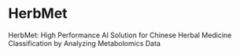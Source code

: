 # HerbMet
HerbMet: High Performance AI Solution for Chinese  Herbal Medicine Classification by Analyzing Metabolomics Data
